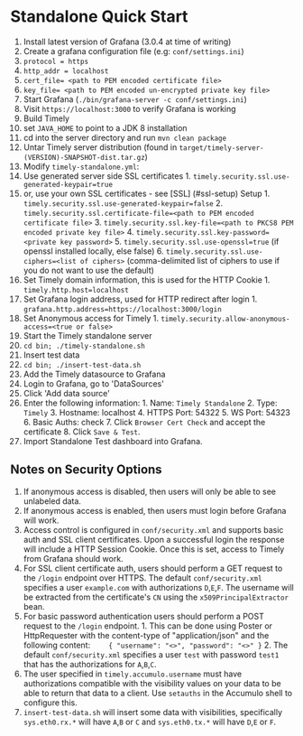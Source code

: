 # Standalone Quick Start

1. Install latest version of Grafana (3.0.4 at time of writing)
2. Create a grafana configuration file (e.g: `conf/settings.ini`)
  1. `protocol = https`
  2. `http_addr = localhost`
  3. `cert_file= <path to PEM encoded certificate file>`
  4. `key_file= <path to PEM encoded un-encrypted private key file>`
3. Start Grafana (`./bin/grafana-server -c conf/settings.ini`)
  1. Visit `https://localhost:3000` to verify Grafana is working
4. Build Timely
  1. set `JAVA_HOME` to point to a JDK 8 installation
  2. cd into the server directory and run `mvn clean package`
5. Untar Timely server distribution (found in `target/timely-server-(VERSION)-SNAPSHOT-dist.tar.gz`)
6. Modify `timely-standalone.yml`:
  1. Use generated server side SSL certificates
    1. `timely.security.ssl.use-generated-keypair=true`
  2. or, use your own SSL certificates - see [SSL] (#ssl-setup) Setup
    1. `timely.security.ssl.use-generated-keypair=false`
    2. `timely.security.ssl.certificate-file=<path to PEM encoded certificate file>`
    3. `timely.security.ssl.key-file=<path to PKCS8 PEM encoded private key file>`
    4. `timely.security.ssl.key-password=<private key password>`
    5. `timely.security.ssl.use-openssl=true` (if openssl installed locally, else false)
    6. `timely.security.ssl.use-ciphers=<list of ciphers>` (comma-delimited list of ciphers to use if you do not want to use the default)
  3. Set Timely domain information, this is used for the HTTP Cookie
    1. `timely.http.host=localhost`
  4. Set Grafana login address, used for HTTP redirect after login
    1. `grafana.http.address=https://localhost:3000/login`
  5. Set Anonymous access for Timely
    1. `timely.security.allow-anonymous-access=<true or false>`
7. Start the Timely standalone server
  1. `cd bin; ./timely-standalone.sh`
8. Insert test data
  1. `cd bin; ./insert-test-data.sh`
9. Add the Timely datasource to Grafana
  1. Login to Grafana, go to 'DataSources'
  2. Click 'Add data source'
  3. Enter the following information:
    1. Name: `Timely Standalone`
    2. Type: `Timely`
    3. Hostname: localhost
    4. HTTPS Port: 54322
    5. WS Port: 54323
    6. Basic Auths: check
    7. Click `Browser Cert Check` and accept the certificate
    8. Click `Save & Test`.
10. Import Standalone Test dashboard into Grafana.


## Notes on Security Options

1. If anonymous access is disabled, then users will only be able to see unlabeled data.
2. If anonymous access is enabled, then users must login before Grafana will work.
3. Access control is configured in `conf/security.xml` and supports basic auth and SSL client certificates. Upon a successful login the response will include a HTTP Session Cookie. Once this is set, access to Timely from Grafana should work.
  1. For SSL client certificate auth, users should perform a GET request to the `/login` endpoint over HTTPS. The default `conf/security.xml` specifies a user `example.com` with authorizations `D`,`E`,`F`. The username will be extracted from the certificate's `CN` using the `x509PrincipalExtractor` bean.
  2. For basic password authentication users should perform a POST request to the `/login` endpoint.
    1. This can be done using Poster or HttpRequester with the content-type of "application/json" and the following content:
    ```    
			{
			  "username": "<>",
			  "password": "<>"
			}
    ```
    2. The default `conf/security.xml` specifies a user `test` with password `test1` that has the authorizations for `A`,`B`,`C`.
4. The user specified in `timely.accumulo.username` must have authorizations compatible with the visibility values on your data to be able to return that data to a client. Use `setauths` in the Accumulo shell to configure this.
5. `insert-test-data.sh` will insert some data with visibilities, specifically `sys.eth0.rx.*` will have `A`,`B` or `C` and `sys.eth0.tx.*` will have `D`,`E` or `F`.

